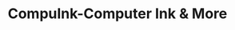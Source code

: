 ---
title: "CompuInk-Computer Ink & More"
url: /buchen-odenwald/compuink-computer-ink-und-more/
shop: Computer
---